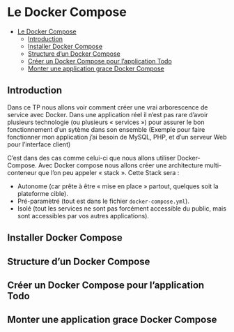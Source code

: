 # Le Docker Compose

<!-- TOC -->

- [Le Docker Compose](#le-docker-compose)
    - [Introduction](#introduction)
    - [Installer Docker Compose](#installer-docker-compose)
    - [Structure d’un Docker Compose](#structure-dun-docker-compose)
    - [Créer un Docker Compose pour l’application Todo](#créer-un-docker-compose-pour-lapplication-todo)
    - [Monter une application grace Docker Compose](#monter-une-application-grace-docker-compose)

<!-- /TOC -->

## Introduction

Dans ce TP nous allons voir comment créer une vrai arborescence de service avec Docker. Dans une application réel il n’est pas rare d’avoir plusieurs technologie (ou plusieurs « services ») pour assurer le bon fonctionnement d’un sytème dans son ensemble (Exemple pour faire fonctionner mon application j’ai besoin de MySQL, PHP, et d’un serveur Web pour l’interface client)

C’est dans des cas comme celui-ci que nous allons utiliser Docker-Compose. Avec Docker compose nous allons créer une architecture multi-conteneur que l’on peu appeler « stack ». Cette Stack sera :

- Autonome (car prête à être « mise en place » partout, quelques soit la plateforme cible).
- Pré-paramètré (tout est dans le fichier ```docker-compose.yml```).
- Isolé (tout les services ne sont pas forcément accessible du public, mais sont accessibles par vos autres applications).

## Installer Docker Compose

## Structure d’un Docker Compose

## Créer un Docker Compose pour l’application Todo

## Monter une application grace Docker Compose